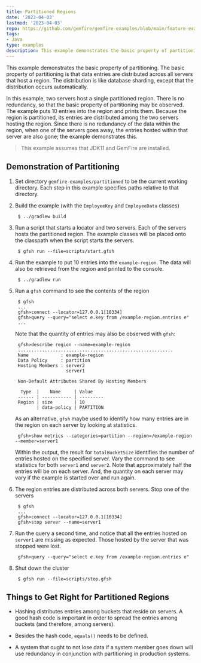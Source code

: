 ```yaml
---
title: Partitioned Regions
date: '2023-04-03'
lastmod: '2023-04-03'
repo: https://github.com/gemfire/gemfire-examples/blob/main/feature-examples/partitioned
tags:
- Java
type: examples
description: This example demonstrates the basic property of partitioning where the data entries are distributed across all servers that host a region. The distribution is like database sharding, except that the distribution occurs automatically. 
---
```


This example demonstrates the basic property of partitioning.  The basic
property of partitioning is that data entries are distributed across all
servers that host a region.  The distribution is like database sharding, except
that the distribution occurs automatically.

In this example, two servers host a single partitioned region.  There is no
redundancy, so that the basic property of partitioning may be observed.  The
example puts 10 entries into the region and prints them.  Because the region is
partitioned, its entries are distributed among the two servers hosting the
region.  Since there is no redundancy of the data within the region, when one
of the servers goes away, the entries hosted within that server are also gone;
the example demonstrates this.

>This example assumes that JDK11 and GemFire are installed.

## Demonstration of Partitioning
1. Set directory ```gemfire-examples/partitioned``` to be the
   current working directory.
   Each step in this example specifies paths relative to that directory.

1. Build the example (with the `EmployeeKey` and `EmployeeData` classes)

        $ ../gradlew build

2. Run a script that starts a locator and two servers.  Each of the servers
   hosts the partitioned region.  The example classes will be placed onto the
   classpath when the script starts the servers.

        $ gfsh run --file=scripts/start.gfsh

3. Run the example to put 10 entries into the `example-region`. The data
   will also be retrieved from the region and printed to the console.

        $ ../gradlew run

4. Run a `gfsh` command to see the contents of the region

        $ gfsh
        ...
        gfsh>connect --locator=127.0.0.1[10334]
        gfsh>query --query="select e.key from /example-region.entries e"
        ...

   Note that the quantity of entries may also be observed with `gfsh`:

        gfsh>describe region --name=example-region
        ..........................................................
        Name            : example-region
        Data Policy     : partition
        Hosting Members : server2
                          server1

        Non-Default Attributes Shared By Hosting Members  

         Type  |    Name     | Value
        ------ | ----------- | ---------
        Region | size        | 10
               | data-policy | PARTITION

   As an alternative, `gfsh` maybe used to identify how many entries
   are in the region on each server by looking at statistics.

        gfsh>show metrics --categories=partition --region=/example-region --member=server1

   Within the output, the result for `totalBucketSize` identifies the number
   of entries hosted on the specified server.  Vary the command to see
   statistics for both `server1` and `server2`.  Note that approximately half
   the entries will be on each server.  And, the quantity on each server may
   vary if the example is started over and run again.

5. The region entries are distributed across both servers.  Stop one of the servers

        $ gfsh
        ...
        gfsh>connect --locator=127.0.0.1[10334]
        gfsh>stop server --name=server1

6. Run the query a second time, and notice that all the entries hosted on
   `server1` are missing as expected.  Those hosted by the server that was stopped
   were lost.

        gfsh>query --query="select e.key from /example-region.entries e"

7. Shut down the cluster

        $ gfsh run --file=scripts/stop.gfsh

## Things to Get Right for Partitioned Regions

- Hashing distributes entries among buckets that reside on servers.  A good
  hash code is important in order to spread the entries among buckets (and
  therefore, among servers).

- Besides the hash code, `equals()` needs to be defined.

- A system that ought to not lose data if a system member goes down will use
  redundancy in conjunction with partitioning in production systems.